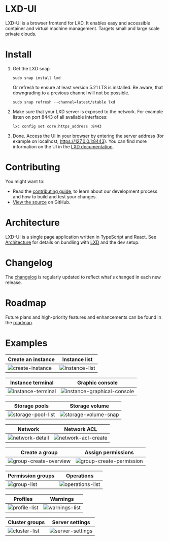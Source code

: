 # LXD-UI

LXD-UI is a browser frontend for LXD. It enables easy and accessible container and virtual machine management.
Targets small and large scale private clouds.

# Install

1. Get the LXD snap

       sudo snap install lxd

   Or refresh to ensure at least version 5.21 LTS is installed. Be aware, that downgrading to a previous channel will not be possible. 

       sudo snap refresh --channel=latest/stable lxd

2. Make sure that your LXD server is exposed to the network. For example listen on port 8443 of all available interfaces:

       lxc config set core.https_address :8443

3. Done. Access the UI in your browser by entering the server address (for example on localhost, https://127.0.0.1:8443). You can find more information on the UI in the [LXD documentation](https://documentation.ubuntu.com/lxd/en/latest/howto/access_ui/).

# Contributing

You might want to:

- Read the [contributing guide](CONTRIBUTING.md), to learn about our development process and how to build and test your changes.
- [View the source](https://github.com/canonical/lxd-ui) on GitHub.

# Architecture

LXD-UI is a single page application written in TypeScript and React. See [Architecture](ARCHITECTURE.MD) for details on bundling with [LXD](https://github.com/canonical/lxd) and the dev setup.

# Changelog

The [changelog](https://github.com/canonical/lxd-ui/releases) is regularly updated to reflect what's changed in each new release.

# Roadmap
Future plans and high-priority features and enhancements can be found in the [roadmap](ROADMAP.md).

# Examples

| Create an instance   | Instance list        |
|----------------------|----------------------|
| ![create-instance](https://github.com/user-attachments/assets/832fb6f0-1295-46cd-a969-6ffe30c6eaca) | ![instance-list](https://github.com/user-attachments/assets/705a9846-900c-46c8-bff0-4095e3dfc221) |

|  Instance terminal   | Graphic console      |
|----------------------|----------------------|
| ![instance-terminal](https://github.com/user-attachments/assets/45c2ecb7-7203-4875-a790-89656f3f4579) | ![instance-graphical-console](https://github.com/user-attachments/assets/fb486117-c7a0-47f1-b4f3-604b228687d8) |

| Storage pools         | Storage volume       |
|----------------------|----------------------|
| ![storage-pool-list](https://github.com/user-attachments/assets/1be59c40-99d5-4f03-80c8-1c0555899564)  | ![storage-volume-snap](https://github.com/user-attachments/assets/065db19f-a076-4d57-8027-32aead069ca5) |

| Network              | Network ACL          | 
|----------------------|----------------------|
| ![network-detail](https://github.com/user-attachments/assets/f4f36001-9394-45fc-9730-487db4faf699) | ![network-acl-create](https://github.com/user-attachments/assets/8b20026b-72f0-41ba-9483-f254acaab53a) |

| Create a group       | Assign permissions   |
|----------------------|----------------------|
| ![group-create-overview](https://github.com/user-attachments/assets/444187b7-5f0a-49ac-a8de-71159d01cc0a) | ![group-create-permission](https://github.com/user-attachments/assets/b9d631b5-1eda-4645-9883-97208f641c62) |

| Permission groups    | Operations           |
|----------------------|----------------------|
| ![group-list](https://github.com/user-attachments/assets/65b348f9-447a-4b30-a795-f1a0f3a17f2a) | ![operations-list](https://github.com/user-attachments/assets/b803df86-f2d0-4fbf-ac8b-a118cc0e1bd7) |

| Profiles             | Warnings             |
|----------------------|----------------------|
| ![profile-list](https://github.com/user-attachments/assets/9e87050b-5906-4665-9bc2-065e85ba6564) | ![warnings-list](https://github.com/user-attachments/assets/a2e6eb1b-1418-4cb9-b6c9-e109bc16b3e8) |

| Cluster groups       | Server settings      |
|----------------------|----------------------|
| ![cluster-list](https://github.com/user-attachments/assets/25ef384e-6ee8-4548-8e4d-dbe5504b8ee4) | ![server-settings](https://github.com/user-attachments/assets/7d0d1272-6bed-4a24-8b55-19a36150a8d6) |

